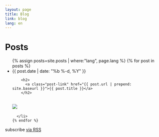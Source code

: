 ```yaml
---
layout: page
title: Blog
link: blog
lang: en
---
```



<div class="home">

  <h1 class="page-heading">Posts</h1>

  <ul class="post-list">
{% assign posts=site.posts | where:"lang", page.lang %}
    {% for post in posts %}
      <li>
        <span class="post-meta">{{ post.date | date: "%b %-d, %Y" }}</span>

        <h2>
          <a class="post-link" href="{{ post.url | prepend: site.baseurl }}">{{ post.title }}</a>
        </h2>

<h2>
<img src="{{post.image}}">
        </h2>




      </li>
    {% endfor %}
  </ul>

  <p class="rss-subscribe">subscribe <a href="{{ "/feed.xml" | prepend: site.baseurl }}">via RSS</a></p>

</div>

